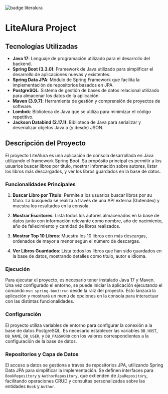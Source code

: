 ![badge literalura](https://github.com/Clarosabel2/literAlura/assets/95495732/4a175e90-96bf-4dcf-9103-7cb96e7c0e95)

# LiteAlura Project

## Tecnologías Utilizadas

- **Java 17**: Lenguaje de programación utilizado para el desarrollo del backend.
- **Spring Boot (3.3.0)**: Framework de Java utilizado para simplificar el desarrollo de aplicaciones nuevas y existentes.
- **Spring Data JPA**: Módulo de Spring Framework que facilita la implementación de repositorios basados en JPA.
- **PostgreSQL**: Sistema de gestión de bases de datos relacional utilizado para almacenar los datos de la aplicación.
- **Maven (3.9.7)**: Herramienta de gestión y comprensión de proyectos de software.
- **Lombok**: Biblioteca de Java que se utiliza para minimizar el código repetitivo.
- **Jackson Databind (2.17.1)**: Biblioteca de Java para serializar y deserializar objetos Java a (y desde) JSON.

## Descripción del Proyecto

El proyecto LiteAlura es una aplicación de consola desarrollada en Java utilizando el framework Spring Boot. Su propósito principal es permitir a los usuarios buscar libros por título, mostrar información sobre autores, listar los libros más descargados, y ver los libros guardados en la base de datos.

### Funcionalidades Principales

1. **Buscar Libro por Título**: Permite a los usuarios buscar libros por su título. La búsqueda se realiza a través de una API externa (Gutendex) y muestra los resultados en la consola.

2. **Mostrar Escritores**: Lista todos los autores almacenados en la base de datos junto con información relevante como nombre, año de nacimiento, año de fallecimiento y cantidad de libros realizados.

3. **Mostrar Top 10 Libros**: Muestra los 10 libros con más descargas, ordenados de mayor a menor según el número de descargas.

4. **Ver Libros Guardados**: Lista todos los libros que han sido guardados en la base de datos, mostrando detalles como título, autor e idioma.

### Ejecución

Para ejecutar el proyecto, es necesario tener instalado Java 17 y Maven. Una vez configurado el entorno, se puede iniciar la aplicación ejecutando el comando `mvn spring-boot:run` desde la raíz del proyecto. Esto lanzará la aplicación y mostrará un menú de opciones en la consola para interactuar con las distintas funcionalidades.

### Configuración

El proyecto utiliza variables de entorno para configurar la conexión a la base de datos PostgreSQL. Es necesario establecer las variables `DB_HOST`, `DB_NAME`, `DB_USER`, y `DB_PASSWORD` con los valores correspondientes a la configuración de la base de datos.

### Repositorios y Capa de Datos

El acceso a datos se gestiona a través de repositorios JPA, utilizando Spring Data JPA para simplificar la implementación. Se definen interfaces para `BookRepository` y `AuthorRepository`, que extienden de `JpaRepository`, facilitando operaciones CRUD y consultas personalizadas sobre las entidades `Book` y `Author`.
